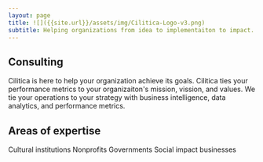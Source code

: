 ```yaml
---
layout: page
title: ![]({{site.url}}/assets/img/Cilitica-Logo-v3.png)  
subtitle: Helping organizations from idea to implementaiton to impact.
---
```




## Consulting
Cilitica is here to help your organization achieve its goals. 
Cilitica ties your performance metrics to your organizaiton's mission, vission, and values.
We tie your operations to your strategy with business intelligence, data analytics, and performance metrics.


## Areas of expertise

Cultural institutions
Nonprofits
Governments
Social impact businesses
